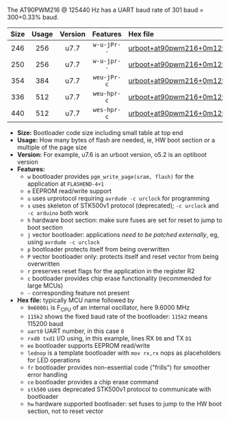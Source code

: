 The AT90PWM216 @ 125440 Hz has a UART baud rate of 301 baud = 300+0.33% baud.

|Size|Usage|Version|Features|Hex file|
|:-:|:-:|:-:|:-:|:--|
|246|256|u7.7|`w-u-jPr--`|[urboot+at90pwm216+0m125440i++++0k3_uart0_rxd4_txd3_lednop.hex](https://raw.githubusercontent.com/stefanrueger/urboot.hex/main/mcus/at90pwm216/internal_oscillator/fint+0m125440_Hz/br++++0k3_bps/urboot+at90pwm216+0m125440i++++0k3_uart0_rxd4_txd3_lednop.hex)|
|250|256|u7.7|`w-u-jpr--`|[urboot+at90pwm216+0m125440i++++0k3_uart0_rxd4_txd3_lednop_fr.hex](https://raw.githubusercontent.com/stefanrueger/urboot.hex/main/mcus/at90pwm216/internal_oscillator/fint+0m125440_Hz/br++++0k3_bps/urboot+at90pwm216+0m125440i++++0k3_uart0_rxd4_txd3_lednop_fr.hex)|
|354|384|u7.7|`weu-jPr-c`|[urboot+at90pwm216+0m125440i++++0k3_uart0_rxd4_txd3_ee_lednop_fr_ce.hex](https://raw.githubusercontent.com/stefanrueger/urboot.hex/main/mcus/at90pwm216/internal_oscillator/fint+0m125440_Hz/br++++0k3_bps/urboot+at90pwm216+0m125440i++++0k3_uart0_rxd4_txd3_ee_lednop_fr_ce.hex)|
|336|512|u7.7|`weu-hpr-c`|[urboot+at90pwm216+0m125440i++++0k3_uart0_rxd4_txd3_ee_lednop_fr_ce_hw.hex](https://raw.githubusercontent.com/stefanrueger/urboot.hex/main/mcus/at90pwm216/internal_oscillator/fint+0m125440_Hz/br++++0k3_bps/urboot+at90pwm216+0m125440i++++0k3_uart0_rxd4_txd3_ee_lednop_fr_ce_hw.hex)|
|440|512|u7.7|`wes-hpr-c`|[urboot+at90pwm216+0m125440i++++0k3_uart0_rxd4_txd3_ee_lednop_fr_ce_stk500_hw.hex](https://raw.githubusercontent.com/stefanrueger/urboot.hex/main/mcus/at90pwm216/internal_oscillator/fint+0m125440_Hz/br++++0k3_bps/urboot+at90pwm216+0m125440i++++0k3_uart0_rxd4_txd3_ee_lednop_fr_ce_stk500_hw.hex)|

- **Size:** Bootloader code size including small table at top end
- **Usage:** How many bytes of flash are needed, ie, HW boot section or a multiple of the page size
- **Version:** For example, u7.6 is an urboot version, o5.2 is an optiboot version
- **Features:**
  + `w` bootloader provides `pgm_write_page(sram, flash)` for the application at `FLASHEND-4+1`
  + `e` EEPROM read/write support
  + `u` uses urprotocol requiring `avrdude -c urclock` for programming
  + `s` uses skeleton of STK500v1 protocol (deprecated); `-c urclock` and `-c arduino` both work
  + `h` hardware boot section: make sure fuses are set for reset to jump to boot section
  + `j` vector bootloader: applications *need to be patched externally*, eg, using `avrdude -c urclock`
  + `p` bootloader protects itself from being overwritten
  + `P` vector bootloader only: protects itself and reset vector from being overwritten
  + `r` preserves reset flags for the application in the register R2
  + `c` bootloader provides chip erase functionality (recommended for large MCUs)
  + `-` corresponding feature not present
- **Hex file:** typically MCU name followed by
  + `9m6000i` is F<sub>CPU</sub> of an internal oscillator, here 9.6000 MHz
  + `115k2` shows the fixed baud rate of the bootloader: `115k2` means 115200 baud
  + `uart0` UART number, in this case `0`
  + `rxd0 txd1` I/O using, in this example, lines RX `D0` and TX `D1`
  + `ee` bootloader supports EEPROM read/write
  + `lednop` is a template bootloader with `mov rx,rx` nops as placeholders for LED operations
  + `fr` bootloader provides non-essential code ("frills") for smoother error handling
  + `ce` bootloader provides a chip erase command
  + `stk500` uses deprecated STK500v1 protocol to communicate with bootloader
  + `hw` hardware supported bootloader: set fuses to jump to the HW boot section, not to reset vector
